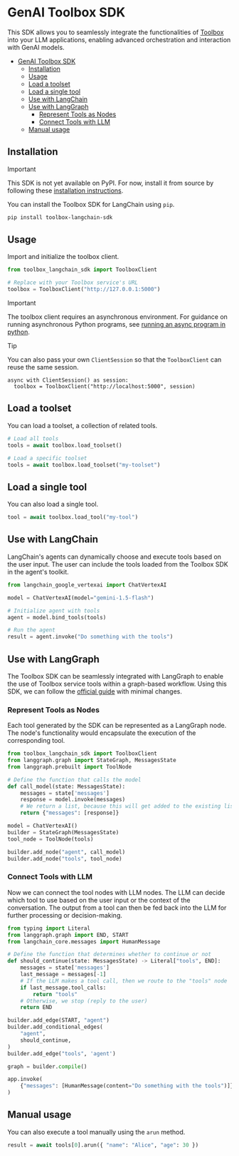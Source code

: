 # GenAI Toolbox SDK

This SDK allows you to seamlessly integrate the functionalities of
[Toolbox](https://github.com/googleapis/genai-toolbox) into your LLM
applications, enabling advanced orchestration and interaction with GenAI models.

<!-- TOC -->

- [GenAI Toolbox SDK](#genai-toolbox-sdk)
    - [Installation](#installation)
    - [Usage](#usage)
    - [Load a toolset](#load-a-toolset)
    - [Load a single tool](#load-a-single-tool)
    - [Use with LangChain](#use-with-langchain)
    - [Use with LangGraph](#use-with-langgraph)
        - [Represent Tools as Nodes](#represent-tools-as-nodes)
        - [Connect Tools with LLM](#connect-tools-with-llm)
    - [Manual usage](#manual-usage)

<!-- /TOC -->
## Installation

> [!IMPORTANT]
> This SDK is not yet available on PyPI. For now, install it from source by following these [installation instructions](DEVELOPER.md).

You can install the Toolbox SDK for LangChain using `pip`.

```bash
pip install toolbox-langchain-sdk
```

## Usage

Import and initialize the toolbox client.

```python
from toolbox_langchain_sdk import ToolboxClient

# Replace with your Toolbox service's URL
toolbox = ToolboxClient("http://127.0.0.1:5000")
```

> [!IMPORTANT]
> The toolbox client requires an asynchronous environment.
> For guidance on running asynchronous Python programs, see
> [running an async program in python](https://docs.python.org/3/library/asyncio-runner.html#running-an-asyncio-program).

> [!TIP]
> You can also pass your own `ClientSession` so that the `ToolboxClient` can
> reuse the same session.
> ```
> async with ClientSession() as session:
>   toolbox = ToolboxClient("http://localhost:5000", session)
> ```

## Load a toolset

You can load a toolset, a collection of related tools.

```python
# Load all tools
tools = await toolbox.load_toolset()

# Load a specific toolset
tools = await toolbox.load_toolset("my-toolset")
```

## Load a single tool

You can also load a single tool.

```python
tool = await toolbox.load_tool("my-tool")
```

## Use with LangChain

LangChain's agents can dynamically choose and execute tools based on the user
input. The user can include the tools loaded from the Toolbox SDK in the agent's
toolkit.

```python
from langchain_google_vertexai import ChatVertexAI

model = ChatVertexAI(model="gemini-1.5-flash")

# Initialize agent with tools
agent = model.bind_tools(tools)

# Run the agent
result = agent.invoke("Do something with the tools")
```

## Use with LangGraph

The Toolbox SDK can be seamlessly integrated with LangGraph to enable the use of
Toolbox service tools within a graph-based workflow. Using this SDK, we can
follow the [official guide](https://langchain-ai.github.io/langgraph/) with
minimal changes.

### Represent Tools as Nodes

Each tool generated by the SDK can be represented as a LangGraph node. The
node's functionality would encapsulate the execution of the corresponding tool.

```python
from toolbox_langchain_sdk import ToolboxClient
from langgraph.graph import StateGraph, MessagesState
from langgraph.prebuilt import ToolNode

# Define the function that calls the model
def call_model(state: MessagesState):
    messages = state['messages']
    response = model.invoke(messages)
    # We return a list, because this will get added to the existing list
    return {"messages": [response]}

model = ChatVertexAI()
builder = StateGraph(MessagesState)
tool_node = ToolNode(tools)

builder.add_node("agent", call_model)
builder.add_node("tools", tool_node)
```

### Connect Tools with LLM

Now we can connect the tool nodes with LLM nodes. The LLM can decide which tool
to use based on the user input or the context of the conversation. The output
from a tool can then be fed back into the LLM for further processing or
decision-making.

```python
from typing import Literal
from langgraph.graph import END, START
from langchain_core.messages import HumanMessage

# Define the function that determines whether to continue or not
def should_continue(state: MessagesState) -> Literal["tools", END]:
    messages = state['messages']
    last_message = messages[-1]
    # If the LLM makes a tool call, then we route to the "tools" node
    if last_message.tool_calls:
        return "tools"
    # Otherwise, we stop (reply to the user)
    return END

builder.add_edge(START, "agent")
builder.add_conditional_edges(
    "agent",
    should_continue,
)
builder.add_edge("tools", 'agent')

graph = builder.compile()

app.invoke(
    {"messages": [HumanMessage(content="Do something with the tools")]},
)
```

## Manual usage

You can also execute a tool manually using the `arun` method.

```python
result = await tools[0].arun({ "name": "Alice", "age": 30 })
```
